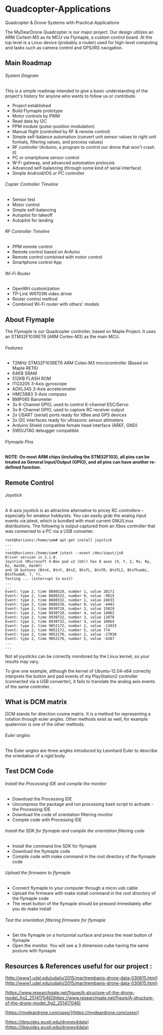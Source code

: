 # Quadcopter-Applications
Quadcopter &amp; Drone Systems with Practical Applications

The MyDearDrone Quadcopter is our major project. Our design utilizes an ARM Cortext-M3 as its MCU via Flymaple, a custom control board. At the top level is a Linux device (probably a router) used for high-level computing and tasks such as camera control and GPS/IRS navigation. 
## Main Roadmap
###### System Diagram
This is a simple roadmap intended to give a basic understanding of the project's history for anyone who wants to follow us or contribute. 
- Project established
- Build Flymaple prototype
- Motor controls by PWM
- Read data by I2C
- PPM module (pulse-position modulation)
- Manual flight (controlled by RF & remote control)
- Simple self-balance automation (convert unit sensor values to right unit formats, filtering values, and process values)
- RF controller (Arduino, a program to control our drone that won't crash it)
- PC or smartphone sensor control
- W-Fi gateway, and advanced automation protocols
- Advanced self-balancing (through some kind of serial interface)
- Simple Android/iOS or PC controller
###### Copter Controller Timeline
- Sensor test
- Motor control
- Simple self-balancing
- Autopilot for takeoff
- Autopilot for landing
###### RF Controller Timeline
- PPM remote control
- Remote control based on Arduino
- Remote control combined with motor control
- Smartphone control App
###### Wi-Fi Router
- OpenWrt customization
- TP-Link WR703N video driver
- Router control method
- Combined Wi-Fi router with others' models
## About Flymaple
The Flymaple is our Quadcopter controller, based on Maple Project. It uses an STM32F103RET6 (ARM Cortex-M3) as the main MCU.
###### Features
- 72MHz STM32F103RET6 ARM Cotex-M3 microcontroller (Based on Maple RET6)
- 64KB SRAM
- 512KB FLASH ROM
- ITG3205 3-Axis gyroscope
- ADXL345 3-Axis accelerometer
- HMC5883 3-Axis compass
- BMP085 Barometer
- 3x 6-Channel GPIO, used to control 6-channel ESC/Servo
- 3x 8-Channel GPIO, used to capture RC receiver output
- 2x USART (serial) ports ready for XBee and GPS devices
- 2x I2C interfaces ready for ultrasonic sensor altimeters
- Arduino Shield compatible female head interface (AREF, GND)
- SWD/JTAG debugger compatible
###### Flymaple Pins
**NOTE: On most ARM chips (including the STM32F103), all pins can be treated as General Input/Output (GPIO), and all pins can have another re-defined function.** 
## Remote Control
###### Joystick
A 4-axis joystick is an attractive alternative to pricey RC controllers – especially for amateur hobbyists. You can easily grab the analog input events via jstest, which is bundled with most current GNU/Linux distributions.
The following is output captured from an Xbox controller that was connected to a PC via a USB converter. 
```
root@horizons:/home/sam# apt-get install joystick
...
...
root@horizons:/home/sam# jstest --event /dev/input/js0
Driver version is 2.1.0.
Joystick (Microsoft X-Box pad v2 (US)) has 8 axes (X, Y, Z, Rx, Ry, Rz, Hat0X, Hat0Y)
and 10 buttons (BtnX, BtnY, BtnZ, BtnTL, BtnTR, BtnTL2, BtnThumbL, BtnThumbR, ?, ?).
Testing ... (interrupt to exit)
...
...
Event: type 2, time 8880328, number 1, value 28171
Event: type 2, time 8880332, number 0, value -9015
Event: type 2, time 8880332, number 1, value 24633
Event: type 2, time 8880336, number 0, value -4443
Event: type 2, time 8930728, number 3, value 15829
Event: type 2, time 8930728, number 4, value 14862
Event: type 2, time 8930732, number 3, value 13078
Event: type 2, time 8930732, number 4, value 10664
Event: type 2, time 9052172, number 2, value -13933
Event: type 2, time 9052172, number 5, value 774
Event: type 2, time 9052176, number 2, value -17030
Event: type 2, time 9052176, number 5, value -4387
...
...
```
Not all joysticks can be correctly monitored by the Linux kernel, so your results may vary.

To give one example, although the kernel of Ubuntu-12.04-x64 correctly interprets the button and pad events of my PlayStation2 controller (connected via a USB converter), it fails to translate the analog axis events of the same controller. 
## What is DCM matrix
DCM stands for direction cosine matrix. It is a method for representing a rotation through euler angles. Other methods exist as well, for example quaternion is one of the other methods.
###### Euler angles
The Euler angles are three angles introduced by Leonhard Euler to describe the orientation of a rigid body.
## Test DCM Code
###### Install the Processing IDE and compile the monitor
- Download the Processing IDE
- Uncompress the package and run processing bash script to activate - the Processing IDE 
- Download the code of orientation filtering monitor
- Compile code with Processing IDE
###### Install the SDK for flymaple and compile the orientation filtering code
- Install the command line SDK for flymaple
- Download the flymaple code
- Compile code with make command in the root directory of the flymaple code
###### Upload the firmware to flymaple
- Connect flymaple to your computer through a micro usb cable
- Upload the firmware with make install command in the root directory of the flymaple code
- The reset button of the flymaple should be pressed immediately after you do make install  
###### Test the orientation filtering firmware for flymaple
- Set the flymaple on a horizontal surface and press the reset button of flymaple
- Open the monitor. You will see a 3 dimension cube having the same posture with flymaple
## Resources & References useful for our project :

[http://www1.udel.edu/udaily/2015/mar/trembanis-drone-data-030615.html](http://www1.udel.edu/udaily/2015/mar/trembanis-drone-data-030615.html)

[https://www.researchgate.net/figure/A-structure-of-the-drone-model_fig2_251417046](https://www.researchgate.net/figure/A-structure-of-the-drone-model_fig2_251417046)

[https://mydeardrone.com/uses/](https://mydeardrone.com/uses/)

[https://libguides.wustl.edu/drones4data](https://libguides.wustl.edu/drones4data)
